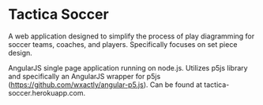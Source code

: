 # Tactica Soccer

A web application designed to simplify the process of play diagramming for soccer teams, coaches, and players. Specifically focuses on set piece design.

AngularJS single page application running on node.js. Utilizes p5js library and specifically an AngularJS wrapper for p5js (https://github.com/wxactly/angular-p5.js). Can be found at tactica-soccer.herokuapp.com.
